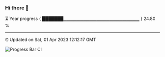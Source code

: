 ### Hi there 👋

⏳ Year progress { ███████▁▁▁▁▁▁▁▁▁▁▁▁▁▁▁▁▁▁▁▁▁▁▁ } 24.80 %

---

⏰ Updated on Sat, 01 Apr 2023 12:12:17 GMT

![Progress Bar CI](https://github.com/Shyam-Makwana/GitHub-Actions-Demo/workflows/Progress%20Bar%20CI/badge.svg)

